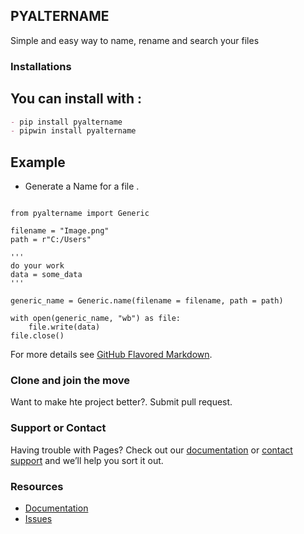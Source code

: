 ## PYALTERNAME

Simple and easy way to name, rename and search your files

### Installations

## You can install with :
```markdown
- pip install pyaltername
- pipwin install pyaltername
```

## Example
- Generate a Name for a file .
```

from pyaltername import Generic

filename = "Image.png"
path = r"C:/Users"

'''
do your work
data = some_data
'''

generic_name = Generic.name(filename = filename, path = path)

with open(generic_name, "wb") as file:
    file.write(data)
file.close()

```


For more details see [GitHub Flavored Markdown](https://guides.github.com/features/mastering-markdown/).

### Clone and join the move

Want to make hte project better?.
Submit pull request.

### Support or Contact

Having trouble with Pages? Check out our [documentation](https://docs.github.com/categories/github-pages-basics/) or [contact support](https://support.github.com/contact) and we’ll help you sort it out.


### Resources
- [Documentation](https://github.com/Mgregchi/pyaltername/)
- [Issues](https://github.com/Mgregchi/pyaltername/)

